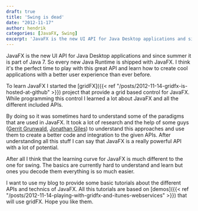 ```yaml
---
draft: true
title: 'Swing is dead'
date: "2012-11-17"
author: hendrik
categories: [JavaFX, Swing]
excerpt: 'JavaFX is the new UI API for Java Desktop applications and since summer it is part of Java 7. In this post I share my thought about the new UI toolkit and what such move means for Swing development'
---
```

JavaFX is the new UI API for Java Desktop applications and since summer it is part of Java 7. So every new Java Runtime is shipped with JavaFX. I think it's the perfect time to play with this great API and learn how to create cool applications with a better user experience than ever before.

To learn JavaFX I started the [gridFX]({{< ref "/posts/2012-11-14-gridfx-is-hosted-at-github" >}}) project that provide a grid based control for JavaFX. While programming this control I learned a lot about JavaFX and all the different included APIs.

By doing so it was sometimes hard to understand some of the paradigms that are used in JavaFX. It took a lot of research and the help of some guys ([Gerrit Grunwald](http://harmoniccode.blogspot.de), [Jonathan Giles](http://jonathangiles.net)) to understand this approaches and use them to create a better code and integration to the given APIs. After understanding all this stuff I can say that JavaFX is a really powerful API with a lot of potential.

After all I think that the learning curve for JavaFX is much different to the one for swing. The basics are currently hard to understand and learn but ones you decode them everything is so much easier.

I want to use my blog to provide some basic tutorials about the different APIs and technics of JavaFX. All this tutorials are based on [demos]({{< ref "/posts/2012-11-14-playing-with-gridfx-and-itunes-webservices" >}}) that will use gridFX. Hope you like them.
